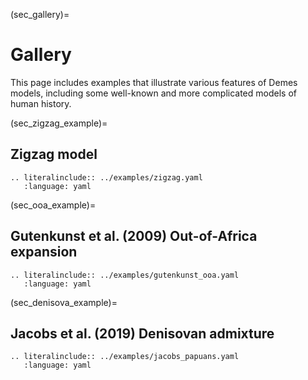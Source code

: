 (sec_gallery)=
# Gallery

This page includes examples that illustrate various features of Demes models,
including some well-known and more complicated models of human history.

(sec_zigzag_example)=
## Zigzag model

```{eval-rst}
.. literalinclude:: ../examples/zigzag.yaml
   :language: yaml
```

(sec_ooa_example)=
## Gutenkunst et al. (2009) Out-of-Africa expansion

```{eval-rst}
.. literalinclude:: ../examples/gutenkunst_ooa.yaml
   :language: yaml
```

(sec_denisova_example)=
## Jacobs et al. (2019) Denisovan admixture

```{eval-rst}
.. literalinclude:: ../examples/jacobs_papuans.yaml
   :language: yaml
```
